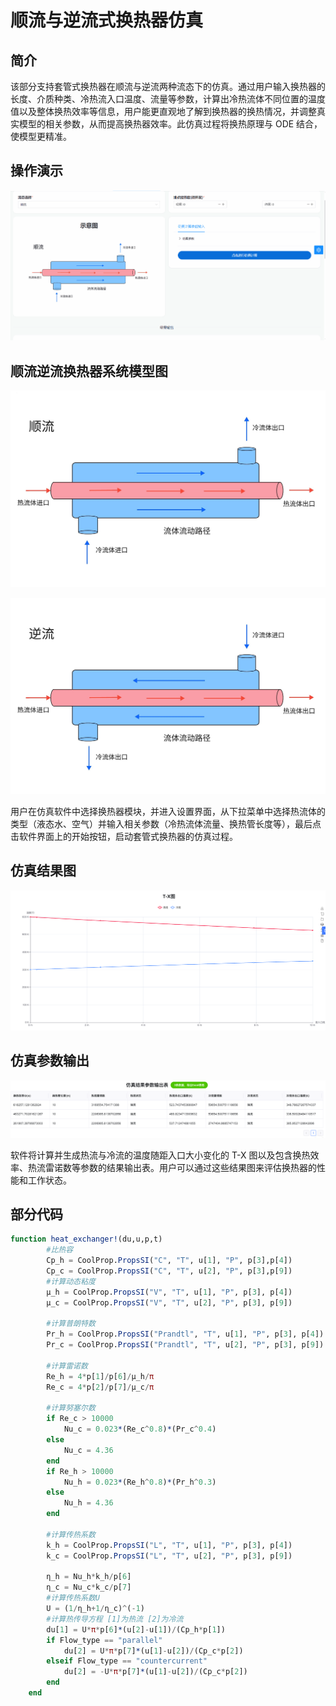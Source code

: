 # 顺流与逆流式换热器仿真

## 简介

该部分支持套管式换热器在顺流与逆流两种流态下的仿真。通过用户输入换热器的长度、介质种类、冷热流入口温度、流量等参数，计算出冷热流体不同位置的温度值以及整体换热效率等信息，用户能更直观地了解到换热器的换热情况，并调整真实模型的相关参数，从而提高换热器效率。此仿真过程将换热原理与 ODE 结合，使模型更精准。

## 操作演示

![](../assets/静态仿真/顺流逆流换热器仿真/顺逆流换热器.gif)

## 顺流逆流换热器系统模型图

![](../assets/静态仿真/顺流逆流换热器仿真/顺流换热器系统图.jpg)

![](../assets/静态仿真/顺流逆流换热器仿真/逆流换热器系统图.jpg)

用户在仿真软件中选择换热器模块，并进入设置界面，从下拉菜单中选择热流体的类型（液态水、空气）并输入相关参数（冷热流体流量、换热管长度等），最后点击软件界面上的开始按钮，启动套管式换热器的仿真过程。

## 仿真结果图

![](../assets/静态仿真/顺流逆流换热器仿真/顺流逆流换热器T—X图.png)

## 仿真参数输出

![](../assets/静态仿真/顺流逆流换热器仿真/参数输出表.png)

软件将计算并生成热流与冷流的温度随距入口大小变化的 T-X 图以及包含换热效率、热流雷诺数等参数的结果输出表。用户可以通过这些结果图来评估换热器的性能和工作状态。

## 部分代码

```julia
function heat_exchanger!(du,u,p,t)
		#比热容
		Cp_h = CoolProp.PropsSI("C", "T", u[1], "P", p[3],p[4])
		Cp_c = CoolProp.PropsSI("C", "T", u[2], "P", p[3],p[9])
		#计算动态粘度
		μ_h = CoolProp.PropsSI("V", "T", u[1], "P", p[3], p[4])
		μ_c = CoolProp.PropsSI("V", "T", u[2], "P", p[3], p[9])

		#计算普朗特数
		Pr_h = CoolProp.PropsSI("Prandtl", "T", u[1], "P", p[3], p[4])
		Pr_c = CoolProp.PropsSI("Prandtl", "T", u[2], "P", p[3], p[9])

		#计算雷诺数
		Re_h = 4*p[1]/p[6]/μ_h/π
		Re_c = 4*p[2]/p[7]/μ_c/π

		#计算努塞尔数
		if Re_c > 10000
			Nu_c = 0.023*(Re_c^0.8)*(Pr_c^0.4)
		else
			Nu_c = 4.36
		end
		if Re_h > 10000
			Nu_h = 0.023*(Re_h^0.8)*(Pr_h^0.3)
		else
			Nu_h = 4.36
		end

		#计算传热系数
		k_h = CoolProp.PropsSI("L", "T", u[1], "P", p[3], p[4])
		k_c = CoolProp.PropsSI("L", "T", u[2], "P", p[3], p[9])

		η_h = Nu_h*k_h/p[6]
		η_c = Nu_c*k_c/p[7]
		#计算传热系数U
		U = (1/η_h+1/η_c)^(-1)
		#计算热传导方程 [1]为热流 [2]为冷流
		du[1] = U*π*p[6]*(u[2]-u[1])/(Cp_h*p[1])
		if Flow_type == "parallel"
			du[2] = U*π*p[7]*(u[1]-u[2])/(Cp_c*p[2])
		elseif Flow_type == "countercurrent"
			du[2] = -U*π*p[7]*(u[1]-u[2])/(Cp_c*p[2])
		end
	end
```
